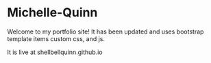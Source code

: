 # Michelle-Quinn
Welcome to my portfolio site! It has been updated and uses bootstrap template items custom css, and js.

It is live at shellbellquinn.github.io